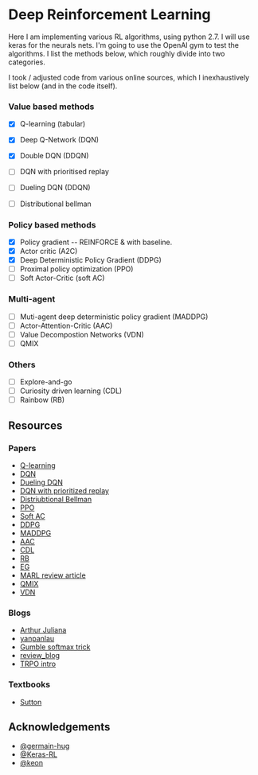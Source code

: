 # Deep Reinforcement Learning

Here I am implementing various RL algorithms, using python 2.7.  I will use keras for the neurals nets. I'm going to
use the OpenAI gym to test the algorithms. I list the methods below, which roughly divide into two
categories.

I took / adjusted code from various online sources, which I inexhaustively list below (and in the code
itself).

### Value based methods

- [x] Q-learning (tabular)
- [x] Deep Q-Network (DQN)
- [x] Double DQN  (DDQN) 
- [ ] DQN with prioritised replay
- [ ] Dueling DQN (DDQN)  
- [ ] Distributional bellman


### Policy based methods

- [x] Policy gradient -- REINFORCE & with baseline.
- [x] Actor critic (A2C)
- [x] Deep Deterministic Policy Gradient (DDPG)
- [ ] Proximal policy optimization (PPO)
- [ ] Soft Actor-Critic (soft AC)

### Multi-agent

- [ ] Muti-agent deep deterministic policy gradient (MADDPG) 
- [ ] Actor-Attention-Critic (AAC)
- [ ] Value Decompostion Networks (VDN) 
- [ ] QMIX

### Others

- [ ] Explore-and-go
- [ ] Curiosity driven learning (CDL)
- [ ] Rainbow (RB) 

##  Resources


### Papers
- [Q-learning]()
- [DQN](https://www.nature.com/articles/nature14236)
- [Dueling DQN](http://arxiv.org/abs/1511.06581)
- [DQN with prioritized replay](https://arxiv.org/abs/1511.05952)
- [Distriubtional Bellman](https://flyyufelix.github.io/2017/10/24/distributional-bellman.html)
- [PPO](http://arxiv.org/abs/1707.06347)
- [Soft AC](https://arxiv.org/pdf/1801.01290.pdf)
- [DDPG](https://arxiv.org/abs/1509.02971)
- [MADDPG](https://arxiv.org/abs/1706.02275)
- [AAC](https://arxiv.org/abs/1810.02912)
- [CDL](https://pathak22.github.io/noreward-rl/resources/icml17.pdf)
- [RB](https://arxiv.org/abs/1710.02298) 
- [EG](https://eng.uber.com/go-explore/)
- [MARL review article](https://arxiv.org/pdf/1810.05587v1.pdf) 
- [QMIX](https://arxiv.org/abs/1803.11485)
- [VDN](https://arxiv.org/pdf/1706.05296.pdf)

### Blogs
- [Arthur
  Juliana](https://medium.com/emergent-future/simple-reinforcement-learning-with-tensorflow-part-0-q-learning-with-tables-and-neural-networks-d195264329d0)
- [yanpanlau](https://yanpanlau.github.io/2016/10/11/Torcs-Keras.html)
- [Gumble softmax trick](http://amid.fish/humble-gumbel)
- [review_blog](https://towardsdatascience.com/advanced-reinforcement-learning-6d769f529eb3)
- [TRPO intro](https://medium.com/@jonathan_hui/rl-trust-region-policy-optimization-trpo-explained-a6ee04eeeee9)

### Textbooks
- [Sutton](http://incompleteideas.net/book/the-book-2nd.html)


## Acknowledgements

 - [@germain-hug](https://github.com/germain-hug/Deep-RL-Keras)
 - [@Keras-RL](https://github.com/keras-rl/keras-rl/blob/master/rl/agents/dqn.py)
 - [@keon](https://github.com/keon/policy-gradient/blob/master/pg.py)

